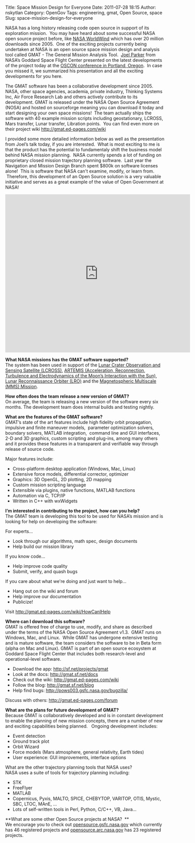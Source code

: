 Title: Space Mission Design for Everyone
Date: 2011-07-28 18:15
Author: nskytlan
Category: OpenGov
Tags: engineering, gmat, Open Source, space
Slug: space-mission-design-for-everyone

NASA has a long history releasing code open source in support of its
exploration mission.  You may have heard about some successful NASA open
source project before, like [NASA WorldWind][] which has over 20 million
downloads since 2005.  One of the exciting projects currently being
undertaken at NASA is an open source space mission design and analysis
tool called GMAT - The General Mission Analysis Tool.  [Joel Parker][]
from NASA’s Goddard Space Flight Center presented on the latest
developments of the project today at the [OSCON conference in Portland,
Oregon][].  In case you missed it, we summarized his presentation and
all the exciting developments for you here.

The GMAT software has been a collaborative development since 2005. NASA,
other space agencies, academia, private industry, Thinking Systems Inc,
Air Force Research Lab and others actively contribute to its
development. GMAT is released under the NASA Open Source Agreement
(NOSA) and hosted on sourceforge meaning you can download it today and
start designing your own space missions!  The team actually ships the
software with 40 example mission scripts including geostationary,
LCROSS, Mars transfer, Lunar transfer, Libration points.  You can find
even more on their project wiki <span
style="color: #000000;"><http://gmat.ed-pages.com/wiki></span>

<div>

I provided some more detailed information below as well as the
presentation from Joel’s talk today, if you are interested.  What is
most exciting to me is that the product has the potential to
fundamentaly shift the business model behind NASA mission planning.
 NASA currently spends a lot of funding on proprietary closed mission
trajectory planning software.  Last year the Navigation and Mission
Design Branch spent \$800k on software licenses alone!  This is software
that NASA can't examine, modify, or learn from.  Therefore, this
development of an Open Source solution is a very valuable initiative and
serves as a great example of the value of Open Government at NASA!

</div>

<iframe src="http://www.slideshare.net/slideshow/embed_code/8719268" height="500" width="585" frameborder="0" marginwidth="0" marginheight="0" scrolling="no"></iframe>

**What NASA missions has the GMAT software supported?**  
The system has been used in support of the [Lunar Crater Observation
and Sensing Satellite (LCROSS)][], [ARTEMIS (Acceleration, Reconnection,
Turbulence and Electrodynamics of the Moon’s Interaction with the
Sun)][], [Lunar Reconnaissance Orbiter (LRO)][] and the [Magnetospheric
Multiscale (MMS) Mission][].

**How often does the team release a new version of GMAT?**  
On average, the team is releasing a new version of the software every
six months. The development team does internal builds and testing
nightly.

**What are the features of the GMAT software?**  
GMAT’s state of the art features include high fidelity orbit
propagation, impulsive and finite maneuver models,  parameter
optimization solvers, boundary solvers, MATLAB integration,  command
line and GUI interfaces, 2-D and 3D graphics, custom scripting and
plug-ins, among many others and it provides these features in a
transparent and verifiable way through release of source code.

Major features include:

-   Cross-platform desktop application (Windows, Mac, Linux)
-   Extensive force models, differential corrector, optimizer
-   Graphics: 3D OpenGL, 2D plotting, 2D mapping
-   Custom mission scripting language
-   Extensible via plugins, native functions, MATLAB functions
-   Automation via C, TCP/IP
-   Written in C++ with wxWidgets

**I’m interested in contributing to the project, how can you help?**  
The GMAT team is developing this tool to be used for NASA’s mission and
is looking for help on developing the software:

For experts...

-   Look through our algorithms, math spec, design documents
-   Help build our mission library

If you know code...

-   Help improve code quality
-   Submit, verify, and quash bugs

<div>

If you care about what we're doing and just want to help...

</div>

-   Hang out on the wiki and forum
-   Help improve our documentation
-   Publicize!

Visit <http://gmat.ed-pages.com/wiki/HowCanIHelp>

**Where can I download this software?**  
GMAT is offered free of charge to use, modify, and share as described
under the terms of the NASA Open Source Agreement v1.3.  GMAT runs on
Windows, Mac, and Linux.  While GMAT has undergone extensive testing and
is mature software, the team considers the software to be in Beta form
(alpha on Mac and Linux). GMAT is part of an open source ecosystem at
Goddard Space Flight Center that includes both research-level and
operational-level software.

-   Download the app: <http://sf.net/projects/gmat>
-   Look at the docs: <http://gmat.sf.net/docs>
-   Check out the wiki: <http://gmat.ed-pages.com/wiki>
-   Follow the blog: <http://gmat.sf.net/blog>
-   Help find bugs: <http://pows003.gsfc.nasa.gov/bugzilla/>

Discuss with others: http://gmat.ed-pages.com/forum

**What are the plans for future development of GMAT?**  
Because GMAT is collaboratively developed and is in constant
development to enable the planning of new mission concepts, there are a
number of new and exciting capabilities being planned.   Ongoing
development includes:

-   Event detection
-   Ground track plot
-   Orbit Wizard
-   Force models (Mars atmosphere, general relativity, Earth tides)
-   User experience: GUI improvements, interface options

What are the other trajectory planning tools that NASA uses?  
NASA uses a suite of tools for trajectory planning including:

-   STK
-   FreeFlyer
-   MATLAB
-   Copernicus, Pyxis, MALTO, SPICE, CHEBYTOP, VARITOP, OTIS, Mystic,
    SBC, LTOC, MAnE, ...
-   Lots of self-written tools in Perl, Python, C/C++, VB, Java...

**What are some other Open Source projects at NASA?  **  
We encourage you to check out [opensource.gsfc.nasa.gov][] which
currently has 46 registered projects and [opensource.arc.nasa.gov][] has
23 registered projects.

  [NASA WorldWind]: http://worldwind.arc.nasa.gov/
  [Joel Parker]: http://www.slideshare.net/jjkparker
  [OSCON conference in Portland, Oregon]: http://www.oscon.com/
  [Lunar Crater Observation and Sensing Satellite (LCROSS)]: http://lcross.arc.nasa.gov/
  [ARTEMIS (Acceleration, Reconnection, Turbulence and Electrodynamics
  of the Moon’s Interaction with the Sun)]: http://www.nasa.gov/mission_pages/artemis/
  [Lunar Reconnaissance Orbiter (LRO)]: http://lunar.gsfc.nasa.gov/
  [Magnetospheric Multiscale (MMS) Mission]: http://mms.gsfc.nasa.gov/
  [opensource.gsfc.nasa.gov]: http://opensource.gsfc.nasa.gov
  [opensource.arc.nasa.gov]: http://opensource.arc.nasa.gov

